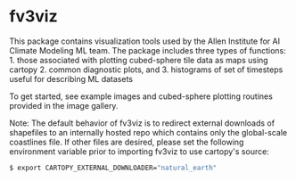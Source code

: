 fv3viz
======

This package contains visualization tools used by the Allen Institute for AI Climate Modeling ML team. The package includes three types of functions:
    1. those associated with plotting cubed-sphere tile data as maps using cartopy
    2. common diagnostic plots, and
    3. histograms of set of timesteps useful for describing ML datasets

To get started, see example images and cubed-sphere plotting routines provided in the image gallery.

Note: The default behavior of fv3viz is to redirect external downloads of shapefiles to an internally hosted repo which contains only the global-scale coastlines file. If other files are desired, please set the following environment variable prior to importing fv3viz to use cartopy's source:

```bash
$ export CARTOPY_EXTERNAL_DOWNLOADER="natural_earth"
```
